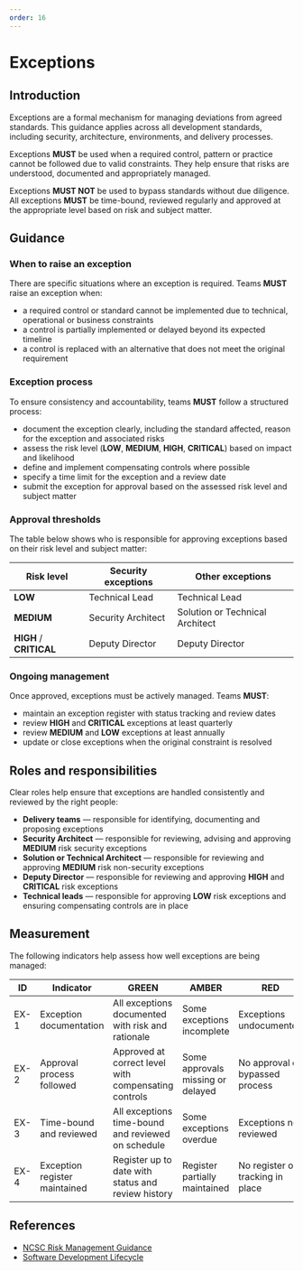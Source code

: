 ```yaml
---
order: 16
---
```

# Exceptions

## Introduction

Exceptions are a formal mechanism for managing deviations from agreed standards. This guidance applies across all development standards, including security, architecture, environments, and delivery processes.

Exceptions **MUST** be used when a required control, pattern or practice cannot be followed due to valid constraints. They help ensure that risks are understood, documented and appropriately managed.

Exceptions **MUST NOT** be used to bypass standards without due diligence. All exceptions **MUST** be time-bound, reviewed regularly and approved at the appropriate level based on risk and subject matter.

## Guidance

### When to raise an exception

There are specific situations where an exception is required. Teams **MUST** raise an exception when:

- a required control or standard cannot be implemented due to technical, operational or business constraints
- a control is partially implemented or delayed beyond its expected timeline
- a control is replaced with an alternative that does not meet the original requirement

### Exception process

To ensure consistency and accountability, teams **MUST** follow a structured process:

- document the exception clearly, including the standard affected, reason for the exception and associated risks
- assess the risk level (**LOW**, **MEDIUM**, **HIGH**, **CRITICAL**) based on impact and likelihood
- define and implement compensating controls where possible
- specify a time limit for the exception and a review date
- submit the exception for approval based on the assessed risk level and subject matter

### Approval thresholds

The table below shows who is responsible for approving exceptions based on their risk level and subject matter:

| Risk level              | Security exceptions | Other exceptions                |
| ----------------------- | ------------------- | ------------------------------- |
| **LOW**                 | Technical Lead      | Technical Lead                  |
| **MEDIUM**              | Security Architect  | Solution or Technical Architect |
| **HIGH** / **CRITICAL** | Deputy Director     | Deputy Director                 |

### Ongoing management

Once approved, exceptions must be actively managed. Teams **MUST**:

- maintain an exception register with status tracking and review dates
- review **HIGH** and **CRITICAL** exceptions at least quarterly
- review **MEDIUM** and **LOW** exceptions at least annually
- update or close exceptions when the original constraint is resolved

## Roles and responsibilities

Clear roles help ensure that exceptions are handled consistently and reviewed by the right people:

- **Delivery teams** — responsible for identifying, documenting and proposing exceptions
- **Security Architect** — responsible for reviewing, advising and approving **MEDIUM** risk security exceptions
- **Solution or Technical Architect** — responsible for reviewing and approving **MEDIUM** risk non-security exceptions
- **Deputy Director** — responsible for reviewing and approving **HIGH** and **CRITICAL** risk exceptions
- **Technical leads** — responsible for approving **LOW** risk exceptions and ensuring compensating controls are in place

## Measurement

The following indicators help assess how well exceptions are being managed:

| ID   | Indicator                     | GREEN                                                | AMBER                             | RED                              |
| ---- | ----------------------------- | ---------------------------------------------------- | --------------------------------- | -------------------------------- |
| EX-1 | Exception documentation       | All exceptions documented with risk and rationale    | Some exceptions incomplete        | Exceptions undocumented          |
| EX-2 | Approval process followed     | Approved at correct level with compensating controls | Some approvals missing or delayed | No approval or bypassed process  |
| EX-3 | Time-bound and reviewed       | All exceptions time-bound and reviewed on schedule   | Some exceptions overdue           | Exceptions not reviewed          |
| EX-4 | Exception register maintained | Register up to date with status and review history   | Register partially maintained     | No register or tracking in place |

## References

- [NCSC Risk Management Guidance][1]
- [Software Development Lifecycle][2]

[1]: https://www.ncsc.gov.uk/collection/risk-management
[2]: sdlc.md
